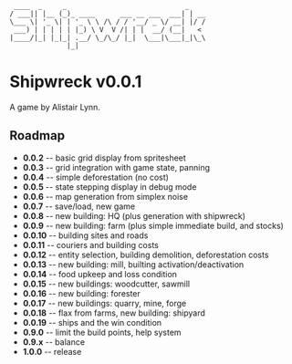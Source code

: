      ____  _     _                             _
    / ___|| |__ (_)_ ____      ___ __ ___  ___| | __
    \___ \| '_ \| | '_ \ \ /\ / / '__/ _ \/ __| |/ /
     ___) | | | | | |_) \ V  V /| | |  __/ (__|   < 
    |____/|_| |_|_| .__/ \_/\_/ |_|  \___|\___|_|\_\
                  |_|

Shipwreck v0.0.1
================

A game by Alistair Lynn.

Roadmap
-------

* **0.0.2** -- basic grid display from spritesheet
* **0.0.3** -- grid integration with game state, panning
* **0.0.4** -- simple deforestation (no cost)
* **0.0.5** -- state stepping display in debug mode
* **0.0.6** -- map generation from simplex noise
* **0.0.7** -- save/load, new game
* **0.0.8** -- new building: HQ (plus generation with shipwreck)
* **0.0.9** -- new building: farm (plus simple immediate build, and stocks)
* **0.0.10** -- building sites and roads
* **0.0.11** -- couriers and building costs
* **0.0.12** -- entity selection, building demolition, deforestation costs
* **0.0.13** -- new building: mill, builting activation/deactivation
* **0.0.14** -- food upkeep and loss condition
* **0.0.15** -- new buildings: woodcutter, sawmill
* **0.0.16** -- new building: forester
* **0.0.17** -- new buildings: quarry, mine, forge
* **0.0.18** -- flax from farms, new building: shipyard
* **0.0.19** -- ships and the win condition
* **0.9.0** -- limit the build points, help system
* **0.9.x** -- balance
* **1.0.0** -- release
